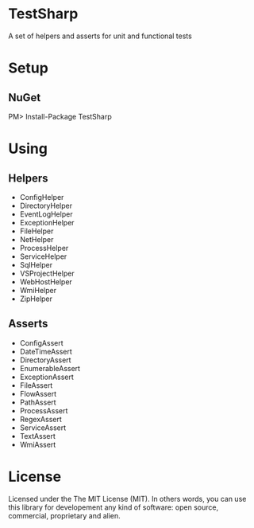 TestSharp
=========
A set of helpers and asserts for unit and functional tests

Setup
=========

NuGet
------
PM> Install-Package TestSharp

Using
=========
Helpers
------
- ConfigHelper
- DirectoryHelper
- EventLogHelper
- ExceptionHelper
- FileHelper
- NetHelper
- ProcessHelper
- ServiceHelper
- SqlHelper
- VSProjectHelper
- WebHostHelper
- WmiHelper
- ZipHelper


Asserts
------
- ConfigAssert
- DateTimeAssert
- DirectoryAssert
- EnumerableAssert
- ExceptionAssert
- FileAssert
- FlowAssert
- PathAssert
- ProcessAssert
- RegexAssert
- ServiceAssert
- TextAssert
- WmiAssert


License
======
Licensed under the The MIT License (MIT).
In others words, you can use this library for developement any kind of software: open source, commercial, proprietary and alien.
